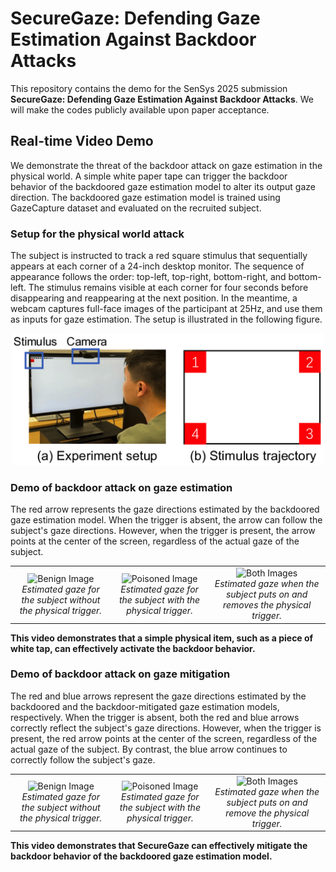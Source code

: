 # SecureGaze: Defending Gaze Estimation Against Backdoor Attacks

This repository contains the demo for the SenSys 2025 submission **SecureGaze: Defending Gaze Estimation Against Backdoor Attacks**. We will make the codes publicly available upon paper acceptance.

## Real-time Video Demo
We demonstrate the threat of the backdoor attack on gaze estimation in the physical world. A simple white paper tape can trigger the backdoor behavior of the backdoored gaze estimation model to alter its output gaze direction. The backdoored gaze estimation model is trained using GazeCapture dataset and evaluated on the recruited subject.

### Setup for the physical world attack
The subject is instructed to track a red square stimulus that sequentially appears at each corner of a 24-inch desktop monitor. The sequence of appearance follows the order: top-left, top-right, bottom-right, and bottom-left. The stimulus remains visible at each corner for four seconds before disappearing and reappearing at the next position. In the meantime, a webcam captures full-face images of the participant at 25Hz, and use them as inputs for gaze estimation. The setup is illustrated in the following figure.

<div align=center>
<img src="https://github.com/SecureGaze/SecureGaze/blob/main/figures/gaze_pipeline.png" alt="My Image" width="500"/>
</div>


### Demo of backdoor attack on gaze estimation
The red arrow represents the gaze directions estimated by the backdoored gaze estimation model. When the trigger is absent, the arrow can follow the subject's gaze directions. However, when the trigger is present, the arrow points at the center of the screen, regardless of the actual gaze of the subject.

<table style="border: none;">
  <tr>
    <td align="center">
      <img src="https://github.com/SecureGaze/SecureGaze/blob/main/figures/backdoor_benign.gif" alt="Benign Image" width="260"/>
      <br><em>Estimated gaze for the subject without the physical trigger.</em>
    </td>
    <td align="center">
      <img src="https://github.com/SecureGaze/SecureGaze/blob/main/figures/backdoor_poisoned.gif" alt="Poisoned Image" width="260"/>
      <br><em>Estimated gaze for the subject with the physical trigger. </em>
    </td>
    <td align="center">
      <img src="https://github.com/SecureGaze/SecureGaze/blob/main/figures/backdoor_both.gif" alt="Both Images" width="260"/>
      <br><em>Estimated gaze when the subject puts on and removes the physical trigger.</em>
    </td>
  </tr>
</table>

**This video demonstrates that a simple physical item, such as a piece of white tap, can effectively activate the backdoor behavior.**


### Demo of backdoor attack on gaze mitigation

The red and blue arrows represent the gaze directions estimated by the backdoored and the backdoor-mitigated gaze estimation models, respectively. When the trigger is absent, both the red and blue arrows correctly reflect the subject's gaze directions. However, when the trigger is present, the red arrow points at the center of the screen, regardless of the actual gaze of the subject. By contrast, the blue arrow continues to correctly follow the subject's gaze. 

<table>
  <tr>
    <td align="center">
      <img src="https://github.com/SecureGaze/SecureGaze/blob/main/figures/mitigated_benign.gif" alt="Benign Image" width="300"/>
      <br><em>Estimated gaze for the subject without the physical trigger.</em>
    </td>
    <td align="center">
      <img src="https://github.com/SecureGaze/SecureGaze/blob/main/figures/mitigated_poisoned.gif" alt="Poisoned Image" width="300"/>
      <br><em>Estimated gaze for the subject with the physical trigger. </em>
    </td>
    <td align="center">
      <img src="https://github.com/SecureGaze/SecureGaze/blob/main/figures/mitigated_both.gif" alt="Both Images" width="300"/>
      <br><em>Estimated gaze when the subject puts on and remove the physical trigger.</em>
    </td>
  </tr>
</table>

**This video demonstrates that SecureGaze can effectively mitigate the backdoor behavior of the backdoored gaze estimation model.**
